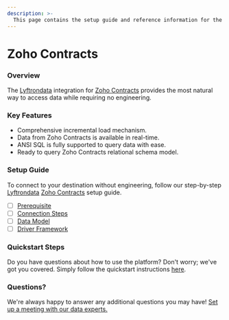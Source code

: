 ```yaml
---
description: >-
  This page contains the setup guide and reference information for the Zoho Contracts source connector.
---
```


# Zoho Contracts

### Overview

The [Lyftrondata](https://www.lyftrondata.com/) integration for [Zoho Contracts](https://www.lyftrondata.com/integration/business-analytics/zoho-contracts/) provides the most natural way to access data while requiring no engineering.

### Key Features

* Comprehensive incremental load mechanism.
* Data from Zoho Contracts is available in real-time.&#x20;
* ANSI SQL is fully supported to query data with ease.
* Ready to query Zoho Contracts relational schema model.

### Setup Guide

To connect to your destination without engineering, follow our step-by-step [Lyftrondata](https://www.lyftrondata.com/)  [Zoho Contracts](https://www.lyftrondata.com/integration/business-analytics/zoho-contracts/) setup guide.

* [ ] [Prerequisite](prerequisite.md)
* [ ] [Connection Steps](connection-steps.md)
* [ ] [Data Model](data-model/erd.md)
* [ ] [Driver Framework](driver-framework/)

### Quickstart Steps

Do you have questions about how to use the platform? Don't worry; we've got you covered. Simply follow the quickstart instructions [here](../README.md).

### Questions? <a href="#questions" id="questions"></a>

We're always happy to answer any additional questions you may have! [Set up a meeting with our data experts.](https://www.lyftrondata.com/book-a-meeting/)

